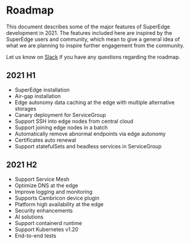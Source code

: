 # Roadmap

This document describes some of the major features of SuperEdge development in 2021. The features included here are inspired by the SuperEdge users and community, which mean to give a general idea of what we are planning to inspire further engagement from the community.

Let us know on [Slack](https://join.slack.com/t/superedge-workspace/shared_invite/zt-qclaoruf-pj8iKImmJnaJpfrUJBNleg) if you have any questions regarding the roadmap.

## 2021 H1

- SuperEdge installation
- Air-gap installation
- Edge autonomy data caching at the edge with multiple alternative storages
- Canary deployment for ServiceGroup
- Support SSH into edge nodes from central cloud
- Support joining edge nodes in a batch
- Automatically remove abnormal endpoints via edge autonomy    
- Certificates auto renewal
- Support statefulSets and headless services in ServiceGroup

## 2021 H2

- Support Service Mesh
- Optimize DNS at the edge
- Improve logging and monitoring
- Supports Cambricon device plugin
- Platform high availability at the edge
- Security enhancements
- AI solutions
- Support containerd runtime
- Support Kubernetes v1.20
- End-to-end tests
